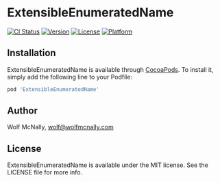 # ExtensibleEnumeratedName

[![CI Status](https://img.shields.io/travis/wolfmcnally/ExtensibleEnumeratedName.svg?style=flat)](https://travis-ci.org/wolfmcnally/ExtensibleEnumeratedName)
[![Version](https://img.shields.io/cocoapods/v/ExtensibleEnumeratedName.svg?style=flat)](https://cocoapods.org/pods/ExtensibleEnumeratedName)
[![License](https://img.shields.io/cocoapods/l/ExtensibleEnumeratedName.svg?style=flat)](https://cocoapods.org/pods/ExtensibleEnumeratedName)
[![Platform](https://img.shields.io/cocoapods/p/ExtensibleEnumeratedName.svg?style=flat)](https://cocoapods.org/pods/ExtensibleEnumeratedName)

## Installation

ExtensibleEnumeratedName is available through [CocoaPods](https://cocoapods.org). To install
it, simply add the following line to your Podfile:

```ruby
pod 'ExtensibleEnumeratedName'
```

## Author

Wolf McNally, wolf@wolfmcnally.com

## License

ExtensibleEnumeratedName is available under the MIT license. See the LICENSE file for more info.
